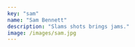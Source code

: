 ```yaml
---
key: "sam"
name: "Sam Bennett"
description: "Slams shots brings jams."
image: /images/sam.jpg
---
```

